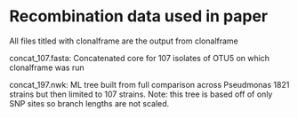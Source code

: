 # Recombination data used in paper

All files titled with clonalframe are the output from clonalframe

concat_107.fasta: Concatenated core for 107 isolates of OTU5 on which clonalframe was run

concat_197.nwk: ML tree built from full comparison across Pseudmonas 1821 strains but then limited to 107 strains. Note: this tree is based off of only SNP sites so branch lengths are not scaled.